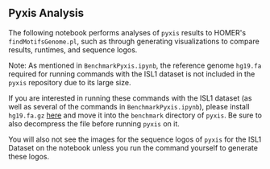 ## Pyxis Analysis

The following notebook performs analyses of `pyxis` results to HOMER's `findMotifsGenome.pl`, such as through generating visualizations to compare results, runtimes, and sequence logos.

Note: As mentioned in `BenchmarkPyxis.ipynb`, the reference genome `hg19.fa` required for running commands with the ISL1 dataset is not included in the `pyxis` repository due to its large size. 

If you are interested in running these commands with the ISL1 dataset (as well as several of the commands in `BenchmarkPyxis.ipynb`), please install `hg19.fa.gz` [here](https://hgdownload.soe.ucsc.edu/goldenPath/hg19/bigZips/) and move it into the `benchmark` directory of `pyxis`. Be sure to also decompress the file before running `pyxis` on it.

You will also not see the images for the sequence logos of `pyxis` for the ISL1 Dataset on the notebook unless you run the command yourself to generate these logos.
